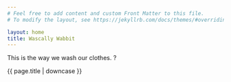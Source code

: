```yaml
---
# Feel free to add content and custom Front Matter to this file.
# To modify the layout, see https://jekyllrb.com/docs/themes/#overriding-theme-defaults

layout: home
title: Wascally Wabbit
---
```

This is the way we wash our clothes. ?

{{ page.title | downcase }}

